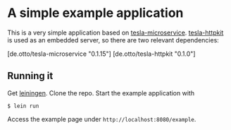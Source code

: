 # A simple example application

This is a very simple application based on [tesla-microservice](https://github.com/otto-de/tesla-microservice). [tesla-httpkit](https://github.com/otto-de/tesla-httpkit) is used as an embedded server, so there are two relevant dependencies:

[de.otto/tesla-microservice "0.1.15"]
[de.otto/tesla-httpkit "0.1.0"]

## Running it
Get [leiningen](http://leiningen.org/#install). Clone the repo. Start the example application with

`$ lein run`

Access the example page under `http://localhost:8080/example`.


